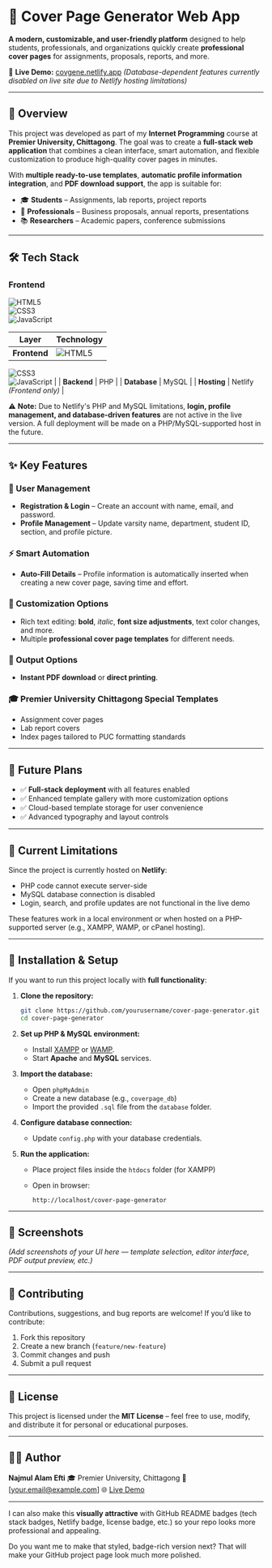 # 📄 Cover Page Generator Web App

**A modern, customizable, and user-friendly platform** designed to help students, professionals, and organizations quickly create **professional cover pages** for assignments, proposals, reports, and more.

🚀 **Live Demo:** [covgene.netlify.app](https://covgene.netlify.app) *(Database-dependent features currently disabled on live site due to Netlify hosting limitations)*

---

## 🌟 Overview

This project was developed as part of my **Internet Programming** course at **Premier University, Chittagong**. The goal was to create a **full-stack web application** that combines a clean interface, smart automation, and flexible customization to produce high-quality cover pages in minutes.

With **multiple ready-to-use templates**, **automatic profile information integration**, and **PDF download support**, the app is suitable for:

* 🎓 **Students** – Assignments, lab reports, project reports
* 🏢 **Professionals** – Business proposals, annual reports, presentations
* 📚 **Researchers** – Academic papers, conference submissions

---

## 🛠 Tech Stack
### Frontend
![HTML5](https://img.shields.io/badge/HTML5-E34F26?logo=html5&logoColor=white)  
![CSS3](https://img.shields.io/badge/CSS3-1572B6?logo=css3&logoColor=white)  
![JavaScript](https://img.shields.io/badge/JavaScript-F7DF1E?logo=javascript&logoColor=black) 

| Layer        | Technology                |
| ------------ | ------------------------- |
| **Frontend** | ![HTML5](https://img.shields.io/badge/HTML5-E34F26?logo=html5&logoColor=white)  
![CSS3](https://img.shields.io/badge/CSS3-1572B6?logo=css3&logoColor=white)  
![JavaScript](https://img.shields.io/badge/JavaScript-F7DF1E?logo=javascript&logoColor=black)     |
| **Backend**  | PHP                       |
| **Database** | MySQL                     |
| **Hosting**  | Netlify *(Frontend only)* |

⚠ **Note:** Due to Netlify's PHP and MySQL limitations, **login, profile management, and database-driven features** are not active in the live version. A full deployment will be made on a PHP/MySQL-supported host in the future.

---

## ✨ Key Features

### 👤 User Management

* **Registration & Login** – Create an account with name, email, and password.
* **Profile Management** – Update varsity name, department, student ID, section, and profile picture.

### ⚡ Smart Automation

* **Auto-Fill Details** – Profile information is automatically inserted when creating a new cover page, saving time and effort.

### 🎨 Customization Options

* Rich text editing: **bold**, *italic*, **font size adjustments**, text color changes, and more.
* Multiple **professional cover page templates** for different needs.

### 📄 Output Options

* **Instant PDF download** or **direct printing**.

### 🎓 Premier University Chittagong Special Templates

* Assignment cover pages
* Lab report covers
* Index pages tailored to PUC formatting standards

---

## 📌 Future Plans

* ✅ **Full-stack deployment** with all features enabled
* ✅ Enhanced template gallery with more customization options
* ✅ Cloud-based template storage for user convenience
* ✅ Advanced typography and layout controls

---

## 🚧 Current Limitations

Since the project is currently hosted on **Netlify**:

* PHP code cannot execute server-side
* MySQL database connection is disabled
* Login, search, and profile updates are not functional in the live demo

These features work in a local environment or when hosted on a PHP-supported server (e.g., XAMPP, WAMP, or cPanel hosting).

---

## 📂 Installation & Setup

If you want to run this project locally with **full functionality**:

1. **Clone the repository:**

   ```bash
   git clone https://github.com/yourusername/cover-page-generator.git
   cd cover-page-generator
   ```

2. **Set up PHP & MySQL environment:**

   * Install [XAMPP](https://www.apachefriends.org/) or [WAMP](https://www.wampserver.com/).
   * Start **Apache** and **MySQL** services.

3. **Import the database:**

   * Open `phpMyAdmin`
   * Create a new database (e.g., `coverpage_db`)
   * Import the provided `.sql` file from the `database` folder.

4. **Configure database connection:**

   * Update `config.php` with your database credentials.

5. **Run the application:**

   * Place project files inside the `htdocs` folder (for XAMPP)
   * Open in browser:

     ```
     http://localhost/cover-page-generator
     ```

---

## 📸 Screenshots

*(Add screenshots of your UI here — template selection, editor interface, PDF output preview, etc.)*

---

## 🤝 Contributing

Contributions, suggestions, and bug reports are welcome!
If you’d like to contribute:

1. Fork this repository
2. Create a new branch (`feature/new-feature`)
3. Commit changes and push
4. Submit a pull request

---

## 📜 License

This project is licensed under the **MIT License** – feel free to use, modify, and distribute it for personal or educational purposes.

---

## 👨‍💻 Author

**Najmul Alam Efti**
🎓 Premier University, Chittagong
📧 \[[your.email@example.com](mailto:your.email@example.com)]
🌐 [Live Demo](https://covgene.netlify.app)

---

I can also make this **visually attractive** with GitHub README badges (tech stack badges, Netlify badge, license badge, etc.) so your repo looks more professional and appealing.

Do you want me to make that styled, badge-rich version next? That will make your GitHub project page look much more polished.
